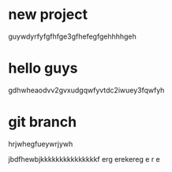 # new project
guywdyrfyfgfhfge3gfhefegfgehhhhgeh

# hello guys
gdhwheaodvv2gvxudgqwfyvtdc2iwuey3fqwfyh

# git branch
hrjwhegfueywrjywh

jbdfhewbjkkkkkkkkkkkkkkkf
erg
erekereg
e
r
e